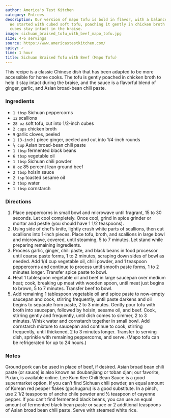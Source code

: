```yaml
---
author: America's Test Kitchen
category: Entrees
description: Our version of mapo tofu is bold in flavor, with a balanced spiciness.
  We started with cubed soft tofu, poaching it gently in chicken broth to help the
  cubes stay intact in the braise.
image: sichuan_braised_tofu_with_beef_mapo_tofu.jpg
size: 4-6 servings
source: https://www.americastestkitchen.com/
spicy: ✓
time: 1 hour
title: Sichuan Braised Tofu with Beef (Mapo Tofu)
---
```

This recipe is a classic Chinese dish that has been adapted to be more accessible for home cooks. The tofu is gently poached in chicken broth to help it stay intact during the braise, and the sauce is a flavorful blend of ginger, garlic, and Asian broad-bean chili paste.

### Ingredients

* `1 tbsp` Sichuan peppercorns 
* `12` scallions 
* `28 oz` soft tofu, cut into 1/2-inch cubes
* `2 cups` chicken broth
* `9` garlic cloves, peeled
* `1 (3-inch)` piece ginger, peeled and cut into 1/4-inch rounds
* `⅓ cup` Asian broad-bean chili paste 
* `1 tbsp` fermented black beans 
* `6 tbsp` vegetable oil
* `1 tbsp` Sichuan chili powder 
* `8 oz` 85 percent lean ground beef 
* `2 tbsp` hoisin sauce
* `2 tsp` toasted sesame oil 
* `2 tbsp` water 
* `1 tbsp` cornstarch 

### Directions

1. Place peppercorns in small bowl and microwave until fragrant, 15 to 30 seconds. Let cool completely. Once cool, grind in spice grinder or mortar and pestle (you should have 1 1/2 teaspoons).
2. Using side of chef’s knife, lightly crush white parts of scallions, then cut scallions into 1-inch pieces. Place tofu, broth, and scallions in large bowl and microwave, covered, until steaming, 5 to 7 minutes. Let stand while preparing remaining ingredients.
3. Process garlic, ginger, chili paste, and black beans in food processor until coarse paste forms, 1 to 2 minutes, scraping down sides of bowl as needed. Add 1/4 cup vegetable oil, chili powder, and 1 teaspoon peppercorns and continue to process until smooth paste forms, 1 to 2 minutes longer. Transfer spice paste to bowl.
4. Heat 1 tablespoon vegetable oil and beef in large saucepan over medium heat; cook, breaking up meat with wooden spoon, until meat just begins to brown, 5 to 7 minutes. Transfer beef to bowl.
5. Add remaining 1 tablespoon vegetable oil and spice paste to now-empty saucepan and cook, stirring frequently, until paste darkens and oil begins to separate from paste, 2 to 3 minutes. Gently pour tofu with broth into saucepan, followed by hoisin, sesame oil, and beef. Cook, stirring gently and frequently, until dish comes to simmer, 2 to 3 minutes. Whisk water and cornstarch together in small bowl. Add cornstarch mixture to saucepan and continue to cook, stirring frequently, until thickened, 2 to 3 minutes longer. Transfer to serving dish, sprinkle with remaining peppercorns, and serve. (Mapo tofu can be refrigerated for up to 24 hours.)

### Notes

Ground pork can be used in place of beef, if desired. Asian broad bean chili paste (or sauce) is also known as doubanjiang or toban djan; our favorite, Pixian, is available online. Lee Kum Kee Chili Bean Sauce is a good supermarket option. If you can’t find Sichuan chili powder, an equal amount of Korean red pepper flakes (gochugaru) is a good substitute. In a pinch, use 2 1/2 teaspoons of ancho chile powder and ½ teaspoon of cayenne pepper. If you can’t find fermented black beans, you can use an equal amount of fermented black bean paste or sauce or 2 additional teaspoons of Asian broad bean chili paste. Serve with steamed white rice.